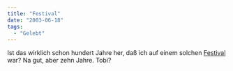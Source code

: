 ```yaml
---
title: "Festival"
date: "2003-06-18"
tags:
  - "Gelebt"
---
```


Ist das wirklich schon hundert Jahre her, daß ich auf einem solchen [Festival](http://www.iusyfestival2003.gr/site%5Ccontent.php "iusy FESTIVAL 2003") war? Na gut, aber zehn Jahre. Tobi?
